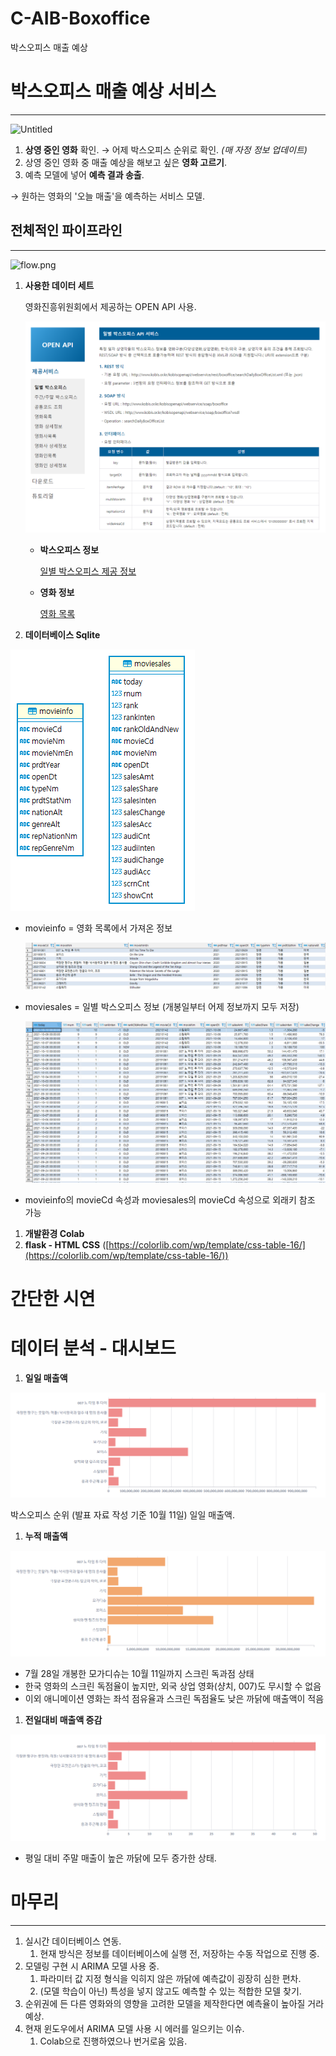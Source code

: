# C-AIB-Boxoffice
박스오피스 매출 예상

# 박스오피스 매출 예상 서비스

---

![Untitled](/img/index.png)

1. **상영 중인 영화** 확인. → 어제 박스오피스 순위로 확인. *(매 자정 정보 업데이트)*
2. 상영 중인 영화 중 매출 예상을 해보고 싶은 **영화 고르기**.
3. 예측 모델에 넣어 **예측 결과 송출**.

→ 원하는 영화의 '오늘 매출'을 예측하는 서비스 모델.

## 전체적인 파이프라인

---

![flow.png](/img/flow.jph)

1. **사용한 데이터 세트**
    
    영화진흥위원회에서 제공하는 OPEN API 사용.
    
    ![Untitled](/img/datainfo.png)
    
    - **박스오피스 정보**
        
        [일별 박스오피스 제공 정보](https://www.notion.so/babc1ae9c0cd46f69f625c9fe4268960)
        
    - **영화 정보**
        
        [영화 목록](https://www.notion.so/7a1bc8bff9274c6fa215c474b5428ee3)
        
2. **데이터베이스 Sqlite**

![Untitled](/img/dbinfo.png)

- movieinfo = 영화 목록에서 가져온 정보
    
    ![Untitled](/img/dbinfo1.png)
    
- moviesales = 일별 박스오피스 정보 (개봉일부터 어제 정보까지 모두 저장)
    
    ![Untitled](/img/dbinfo2.png)
    
- movieinfo의 movieCd 속성과 moviesales의 movieCd 속성으로 외래키 참조 가능

1. **개발환경 Colab**
2. **flask - HTML CSS** ([https://colorlib.com/wp/template/css-table-16/](https://colorlib.com/wp/template/css-table-16/))

# 간단한 시연

# 데이터 분석 - 대시보드

1. **일일 매출액**

![1.PNG](/img/1.png)

박스오피스 순위 (발표 자료 작성 기준 10월 11일) 일일 매출액.

1. **누적 매출액**

![2.PNG](/img/2.png)

- 7월 28일 개봉한 모가디슈는 10월 11일까지 스크린 독과점 상태
- 한국 영화의 스크린 독점율이 높지만, 외국 상업 영화(샹치, 007)도 무시할 수 없음
- 이외 애니메이션 영화는 좌석 점유율과 스크린 독점율도 낮은 까닭에 매출액이 적음

1. **전일대비 매출액 증감**

![3.PNG](/img/3.png)

- 평일 대비 주말 매출이 높은 까닭에 모두 증가한 상태.

# 마무리

---

1. 실시간 데이터베이스 연동.
    1. 현재 방식은 정보를 데이터베이스에 실행 전, 저장하는 수동 작업으로 진행 중.
2. 모델링 구현 시 ARIMA 모델 사용 중.
    1. 파라미터 값 지정 형식을 익히지 않은 까닭에 예측값이 굉장히 심한 편차.
    2. (모델 학습이 아닌) 특성을 넣지 않고도 예측할 수 있는 적합한 모델 찾기.
3. 순위권에 든 다른 영화와의 영향을 고려한 모델을 제작한다면 예측율이 높아질 거라 예상.
4. 현재 윈도우에서 ARIMA 모델 사용 시 에러를 일으키는 이슈.
    1. Colab으로 진행하였으나 번거로움 있음.
